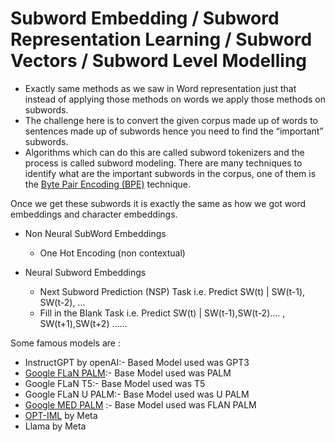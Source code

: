 # Subword Embedding / Subword Representation Learning / Subword Vectors / Subword Level Modelling

  - Exactly same methods as we saw in Word representation just that instead of applying those methods on words we apply those methods on subwords.
  - The challenge here is to convert the given corpus made up of words to sentences made up of subwords hence you need to find the “important” subwords.
  - Algorithms which can do this are called subword tokenizers and the process is called subword modeling. There are many techniques to identify what are the important subwords in the corpus, one of them is the [Byte Pair Encoding (BPE)](https://vizuara.substack.com/p/understanding-byte-pair-encoding) technique.
 


Once we get these subwords it is exactly the same as how we got word embeddings and character embeddings.

- Non Neural SubWord Embeddings
  - One Hot Encoding (non contextual)

- Neural Subword Embeddings
  - Next Subword Prediction (NSP) Task i.e. Predict SW(t) | SW(t-1), SW(t-2), ...
  - Fill in the Blank Task i.e. Predict SW(t) | SW(t-1),SW(t-2).... , SW(t+1),SW(t+2) …… 



Some famous models are :
  - InstructGPT by openAI:- Based Model used was GPT3
  - [Google FLaN PALM](https://www.youtube.com/watch?v=NVITqBHqWM4&ab_channel=DataScienceGems):- Base Model used was PALM
  - Google FLaN T5:- Base Model used was T5
  - Google FLaN U PALM:- Base Model used was U PALM
  - [Google MED PALM](https://www.youtube.com/watch?v=KBVpxR3w5G8) :- Base Model used was FLAN PALM
  - [OPT-IML](https://www.youtube.com/watch?v=6YQbwZxTQX4&ab_channel=DataScienceGems) by Meta
  - Llama by Meta
